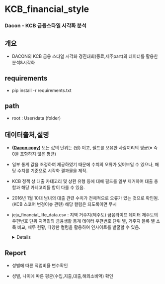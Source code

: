 # KCB_financial_style
### Dacon - KCB 금융스타일 시각화 분석
## 개요
* DACON의 KCB 금융 스타일 시각화 경진대회(종료,제주part)의 데이터를 활용한 분석&시각화


## requirements
* pip install -r requirements.txt


## path
* root : User\data (folder)


## 데이터출처,설명
* __([Dacon copy](https://dacon.io/competitions/official/82407/data/))__ 모든 값의 단위는 (원) 이고, 필드를 보유한 사람끼리의 평균(※ 즉 0을 포함하지 않은 평균) 
* 일부 통계 값을 조정하여 제공하였기 때문에 수치의 오류가 있어보일 수 있으나, 해당 수치를 기준으로 시각화 결과물을 제작. 
* KCB 정책 상 대출 카테고리 및 상환 유형 등에 대해 필드를 일부 제거하여 대출 총합과 해당 카테고리들 합이 다를 수 있음. 
* 2016년 1월 10대 남녀의 대출 관련 수치가 전체적으로 오류가 있는 것으로 확인됨. (KCB 스코어 변경이슈 관련) 해당 컬럼은 되도록이면 무시

* jeju_financial_life_data.csv : 지역 거주지(제주도) 금융라이프 데이터
제주도의 우편번호 단위 지역민의 금융생활 통계 데이터
우편번호 단위 별, 거주지 블록 별 소득 비교, 채무 현황, 다양한 컬럼을 활용하여 인사이트를 발굴할 수 있음.
    
    <details>
    <summary> Details </summary>

        zip_cd 신우편번호 신우편번호  지역: 제주특별자치도
        year_month 기준월 해당 정보 자료의 시점기준 정보   
        x_axis 좌표 해당 우편번호의 경도   
        y_axis 좌표 해당 우편번호의 위도   
        sex 성별 1: 남성, 2: 여성   
        age 연령대 5세 구간(24: 24세이하, 29: 25-29세, 34: 30-34세, …. , 74: 70-74세, 79: 75-79세, 99: 80세이상)   
        job_majorc 직업군별 비율-대기업 고객군의 직업군별 비율 : 대기업 ratio 범위 : 0~1
        job_smallc 직업군별 비율-중소기업 고객군의 직업군별 비율 : 중소기업 ratio 범위 : 0~1
        job_public 직업군별 비율-공기업 고객군의 직업군별 비율 : 공기업 ratio 범위 : 0~1
        job_profession 직업군별 비율-전문직 고객군의 직업군별 비율 : 전문직 ratio 범위 : 0~1
        job_self 직업군별 비율-자영업 고객군의 직업군별 비율 : 자영업 ratio 범위 : 0~1
        job_none 직업군별 비율-무직 고객군의 직업군별 비율 : 무직 ratio 범위 : 0~1
        job_other 직업분별 비율-기타 고객군의 직업군별 비율 : 판단불가 ratio 범위 : 0~1
        avg_income 평균연소득 고객군별 평균 KCB 결정연소득 numeric 단위 : 원
        med_income 중위연소득 고객군별 KCB 결정연소득의 중위수(median)값 numeric 단위 : 원
        avg_spend 평균소비액 고객군별 3개월 평균 KCB 총카드이용금액 numeric 단위 : 원
        avg_foreign_spend 평균해외소비액 고객군별 3개월 평균 KCB 총 카드해외이용금액 numeric 단위 : 원
        avg_debt 채무 평균보유액 고객군별 채무보유자의 평균 KCB 총대출잔액 numeric 단위 : 원
        avg_debt_credit 채무 평균보유액-신용대출 고객군별 채무보유자의 평균 KCB 신용대출잔액 numeric 단위 : 원
        avg_debt_noneb 채무 평균보유액-비은행대출 고객군별 채무보유자의 평균 KCB 비은행권대출잔액 numeric 단위 : 원
        avg_debt_mortgage 채무 평균보유액-주택담보대출 고객군별 채무보유자의 평균 KCB 주택담보대출잔액 numeric 단위 : 원
        avg_debt_deposit 채무 평균보유액-예적금유가증권담보대출 고객군별 채무보유자의 평균 KCB 예적금 또는 유가증권 담보대출 잔액 numeric 단위 : 원
        avg_debt_collateral 채무 평균보유액-물건담보대출 고객군별 채무보유자의 평균 KCB 물건담보(주거용 및 비주거용 부동산, 자동차 등) 대출 잔액 numeric 단위 : 원
        avg_credit_rat 평균관리지수 고객군별 신용평균 numeric  
        medium_resid_rat 중대형이상 거주비율 고객군의 중대형 평형 거주비율(30평 이상) (-999,999: 부동산가격이 없는경우) ratio 범위 : 0~1
        large_resid_rat 대형 거주비율 고객군의 대형 평형 거주비율(40평 이상) (-999,999: 부동산가격이 없는경우) ratio 범위 : 0~1
        vehicle_own_rat 중대형 차량소유비율 고객군별 중대형 차량소유비율 ratio 범위 : 0~1 

    <details>


## Report
* 성별에 따른 직업비율 변수확인

* 성별, 나이에 따른 평균(수입,지출,대출,해외소비액) 확인